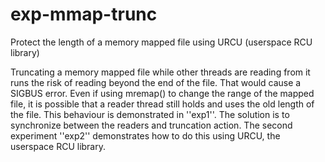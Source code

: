 # exp-mmap-trunc
Protect the length of a memory mapped file using URCU (userspace RCU library)

Truncating a memory mapped file while other threads are reading from it runs the risk of reading beyond the end of the file.
That would cause a SIGBUS error. Even if using mremap() to change the range of the mapped file, it is possible that a reader
thread still holds and uses the old length of the file. This behaviour is demonstrated in ''exp1''. The solution is to
synchronize between the readers and truncation action. The second experiment ''exp2'' demonstrates how to do this using URCU,
the userspace RCU library.
